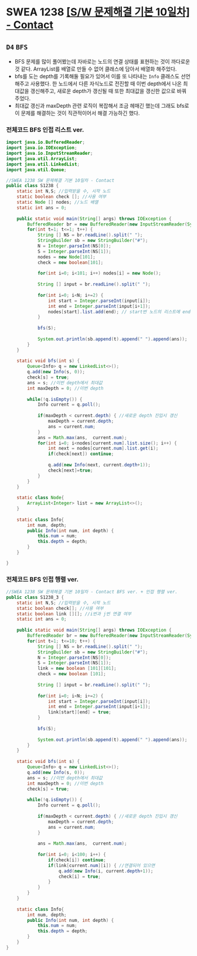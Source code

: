 # SWEA 1238 [[S/W 문제해결 기본 10일차] - Contact](https://swexpertacademy.com/main/talk/solvingClub/problemView.do?contestProbId=AV15B1cKAKwCFAYD&solveclubId=AX69tP7quW4DFAVm&problemBoxTitle=day0221&problemBoxCnt=1&probBoxId=AX8agV3aLG0DFAW0)
`D4` `BFS`
---
- BFS 문제를 많이 풀어봤는데 자바로는 노드의 연결 상태를 표현하는 것이 까다로운 것 같다. ArrayList를 배열로 만들 수 없어 클래스에 담아서 배열화 해주었다.
- bfs를 도는 depth를 기록해둘 필요가 있어서 이를 또 나타내는 `Info` 클래스도 선언해주고 사용했다. 한 노드에서 다른 자식노드로 전진할 때 이번 depth에서 나온 최대값을 갱신해주고, 새로운 depth가 갱신될 때 또한 최대값을 갱신한 값으로 바꿔주었다.
- 최대값 갱신과 maxDepth 관련 로직이 복잡해서 조금 헤매긴 했는데 그래도 bfs로 이 문제를 해결하는 것이 직관적이어서 해결 가능하긴 했다.

### 전체코드 BFS 인접 리스트 ver.
```java
import java.io.BufferedReader;
import java.io.IOException;
import java.io.InputStreamReader;
import java.util.ArrayList;
import java.util.LinkedList;
import java.util.Queue;

//SWEA 1238 SW 문제해결 기본 10일차 - Contact
public class S1238 {
	static int N,S; //입력받을 수, 시작 노드
	static boolean check []; //사용 여부
	static Node [] nodes; //노드 배열
	static int ans = 0;
	
	public static void main(String[] args) throws IOException {
		BufferedReader br = new BufferedReader(new InputStreamReader(System.in));
		for(int t=1; t<=1; t++) {
			String [] NS = br.readLine().split(" ");
			StringBuilder sb = new StringBuilder("#");
			N = Integer.parseInt(NS[0]);
			S = Integer.parseInt(NS[1]);
			nodes = new Node[101];
			check = new boolean[101];
			
			for(int i=0; i<101; i++) nodes[i] = new Node();
			
			String [] input = br.readLine().split(" ");
			
			for(int i=0; i<N; i+=2) {
				int start = Integer.parseInt(input[i]);
				int end = Integer.parseInt(input[i+1]);
				nodes[start].list.add(end); // start번 노드의 리스트에 end 넣기. start->end
			}
			
			bfs(S);
			
			System.out.println(sb.append(t).append(" ").append(ans));
		}
	}
	
	static void bfs(int s) {
		Queue<Info> q = new LinkedList<>();
		q.add(new Info(s, 0));
		check[s] = true;
		ans = s; //이번 depth에서 최대값
		int maxDepth = 0; //이번 depth
		
		while(!q.isEmpty()) {
			Info current = q.poll();
			
			if(maxDepth < current.depth) { //새로운 depth 진입시 갱신
				maxDepth = current.depth;
				ans = current.num;
			}
			ans = Math.max(ans,  current.num);
			for(int i=0; i<nodes[current.num].list.size(); i++) {
				int next = nodes[current.num].list.get(i);
				if(check[next]) continue;
				
				q.add(new Info(next, current.depth+1));
				check[next]=true;
			}
		}
	}
	
	static class Node{
		ArrayList<Integer> list = new ArrayList<>();
	}
	
	static class Info{
		int num, depth;
		public Info(int num, int depth) {
			this.num = num;
			this.depth = depth;
		}
	}

}
```

### 전체코드 BFS 인접 행렬 ver.
```java
//SWEA 1238 SW 문제해결 기본 10일차 - Contact BFS ver. + 인접 행렬 ver.
public class S1238_3 {
	static int N,S; //입력받을 수, 시작 노드
	static boolean check[]; //사용 여부
	static boolean link [][]; //i번과 j번 연결 여부
	static int ans = 0;
	
	public static void main(String[] args) throws IOException {
		BufferedReader br = new BufferedReader(new InputStreamReader(System.in));
		for(int t=1; t<=10; t++) {
			String [] NS = br.readLine().split(" ");
			StringBuilder sb = new StringBuilder("#");
			N = Integer.parseInt(NS[0]);
			S = Integer.parseInt(NS[1]);
			link = new boolean [101][101];
			check = new boolean [101];
			
			String [] input = br.readLine().split(" ");
			
			for(int i=0; i<N; i+=2) {
				int start = Integer.parseInt(input[i]);
				int end = Integer.parseInt(input[i+1]);
				link[start][end] = true;
			}
			
			bfs(S);
			
			System.out.println(sb.append(t).append(" ").append(ans));
		}
	}
	
	static void bfs(int s) {
		Queue<Info> q = new LinkedList<>();
		q.add(new Info(s, 0));
		ans = s; //이번 depth에서 최대값
		int maxDepth = 0; //이번 depth
		check[s] = true;
		
		while(!q.isEmpty()) {
			Info current = q.poll();
			
			if(maxDepth < current.depth) { //새로운 depth 진입시 갱신
				maxDepth = current.depth;
				ans = current.num;
			}
			
			ans = Math.max(ans,  current.num);
			
			for(int i=0; i<100; i++) {
				if(check[i]) continue;
				if(link[current.num][i]) { //연결되어 있으면
					q.add(new Info(i, current.depth+1));
					check[i] = true;
				}
			}
		}
	}
	
	static class Info{
		int num, depth;
		public Info(int num, int depth) {
			this.num = num;
			this.depth = depth;
		}
	}
}
```
